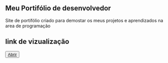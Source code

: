 ## Meu Portifólio de desenvolvedor
Site de portifólio criado para demostar os meus projetos
e aprendizados na area de programação

## link de vizualização

<button><a href="https://jailsonaraujo.github.io/Portifollio/">Abrir</a></button>

